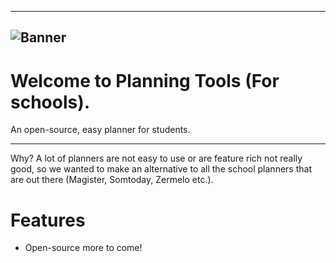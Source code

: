 

---
![Banner](https://github.com/Kipp-ie/School-Planner/blob/main/Assets/banner.png)
---
# Welcome to Planning Tools (For schools).

An open-source, easy planner for students. 

---

Why? A lot of planners are not easy to use or are feature rich not really good, so we wanted to make an alternative to all the school planners that are out there (Magister, Somtoday, Zermelo etc.).

# Features
- Open-source
more to come!

